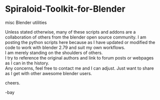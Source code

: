 # Spiraloid-Toolkit-for-Blender
misc Blender utilities

Unless stated otherwise, many of these scripts and addons are a collaboration of others from the blender open source community.
I am posting the python scripts here because as I have updated or modified the code to work with blender 2.79 and suit my own workflows.   
I am merely standing on the shoulders of others.  
I try to reference the original authors and link to forum posts or webpages as I can in the history.  
Any concerns, feel free to contact me and I can adjust.  Just want to share as I get with other awesome blender users.

cheers.

-bay
